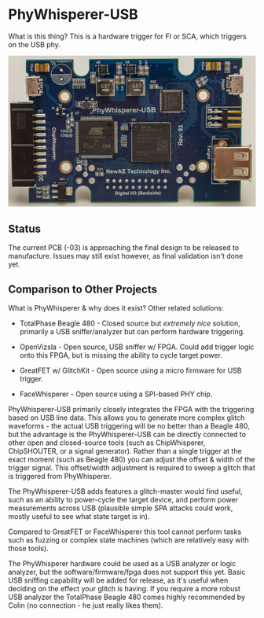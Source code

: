 # PhyWhisperer-USB

What is this thing? This is a hardware trigger for FI or SCA, which triggers on the USB phy.

![](hardware/doc/phywhisperer_03_front.jpg)

## Status

The current PCB (-03) is approaching the final design to be released to manufacture. Issues may still exist however, as final validation isn't done yet.

## Comparison to Other Projects

What is PhyWhisperer & why does it exist? Other related solutions:

* TotalPhase Beagle 480 - Closed source but *extremely nice* solution, primarily a USB sniffer/analyzer but can perform hardware triggering.

* OpenVizsla - Open source, USB sniffer w/ FPGA. Could add trigger logic onto this FPGA, but is missing the ability to cycle target power.

* GreatFET w/ GlitchKit - Open source using a micro firmware for USB trigger.

* FaceWhisperer - Open source using a SPI-based PHY chip.

PhyWhisperer-USB primarily closely integrates the FPGA with the triggering based on USB line data. This allows you to generate more complex glitch waveforms - the actual USB triggering will be no better than a Beagle 480, but the advantage is the PhyWhisperer-USB can be directly connected to other open and closed-source tools (such as ChipWhisperer, ChipSHOUTER, or a signal generator). Rather than a single trigger at the exact moment (such as Beagle 480) you can adjust the offset & width of the trigger signal. This offset/width adjustment is required to sweep a glitch that is triggered from PhyWhisperer.

The PhyWhisperer-USB adds features a glitch-master would find useful, such as an ability to power-cycle the target device, and perform power measurements across USB (plausible simple SPA attacks could work, mostly useful to see what state target is in).

Compared to GreatFET or FaceWhisperer this tool cannot perform tasks such as fuzzing or complex state machines (which are relatively easy with those tools).

The PhyWhisperer hardware could be used as a USB analyzer or logic analyzer, but the software/firmware/fpga does not support this yet. Basic USB sniffing capability will be added for release, as it's useful when deciding on the effect your glitch is having. If you require a more robust USB analyzer the TotalPhase Beagle 480 comes highly recommended by Colin (no connection - he just really likes them).

